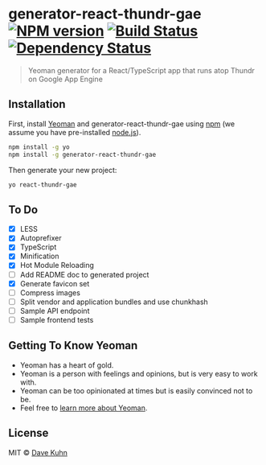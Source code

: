 # generator-react-thundr-gae [![NPM version][npm-image]][npm-url] [![Build Status][travis-image]][travis-url] [![Dependency Status][daviddm-image]][daviddm-url]
> Yeoman generator for a React/TypeScript app that runs atop Thundr on Google App Engine

## Installation

First, install [Yeoman](http://yeoman.io) and generator-react-thundr-gae using [npm](https://www.npmjs.com/) (we assume you have pre-installed [node.js](https://nodejs.org/)).

```bash
npm install -g yo
npm install -g generator-react-thundr-gae
```

Then generate your new project:

```bash
yo react-thundr-gae
```

## To Do

- [x] LESS
- [x] Autoprefixer
- [x] TypeScript
- [x] Minification
- [x] Hot Module Reloading
- [ ] Add README doc to generated project
- [x] Generate favicon set
- [ ] Compress images
- [ ] Split vendor and application bundles and use chunkhash
- [ ] Sample API endpoint
- [ ] Sample frontend tests

## Getting To Know Yeoman

 * Yeoman has a heart of gold.
 * Yeoman is a person with feelings and opinions, but is very easy to work with.
 * Yeoman can be too opinionated at times but is easily convinced not to be.
 * Feel free to [learn more about Yeoman](http://yeoman.io/).

## License

MIT © [Dave Kuhn]()


[npm-image]: https://badge.fury.io/js/generator-react-thundr-gae.svg
[npm-url]: https://npmjs.org/package/generator-react-thundr-gae
[travis-image]: https://travis-ci.org/kuhnza/generator-react-thundr-gae.svg?branch=master
[travis-url]: https://travis-ci.org/kuhnza/generator-react-thundr-gae
[daviddm-image]: https://david-dm.org/kuhnza/generator-react-thundr-gae.svg?theme=shields.io
[daviddm-url]: https://david-dm.org/kuhnza/generator-react-thundr-gae
